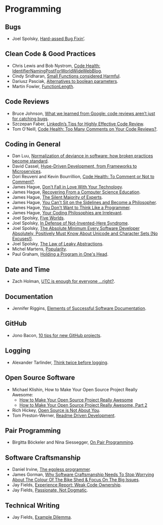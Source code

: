 # Programming

## Bugs

- Joel Spolsky, [Hard-assed Bug Fixin’](https://www.joelonsoftware.com/2001/07/31/hard-assed-bug-fixin/).

## Clean Code & Good Practices

- Chris Lewis and Bob Nystrom, [Code Health: IdentifierNamingPostForWorldWideWebBlog](https://testing.googleblog.com/2017/10/code-health-identifiernamingpostforworl.html).
- Cindy Sridharan, [Small Functions considered Harmful](https://medium.com/@copyconstruct/small-functions-considered-harmful-91035d316c29).
- Dariusz Pasciak, [Alternatives to boolean parameters](https://8thlight.com/blog/dariusz-pasciak/2015/05/28/alternatives-to-boolean-parameters.html).
- Martin Fowler, [FunctionLength](https://martinfowler.com/bliki/FunctionLength.html).

## Code Reviews

- Bruce Johnson, [What we learned from Google: code reviews aren’t just for catching bugs](https://blog.fullstory.com/what-we-learned-from-google-code-reviews-arent-just-for-catching-bugs-b125a13aa292#.pww8lj8nd).
- Szczepan Faber, [LinkedIn’s Tips for Highly Effective Code Review](https://thenewstack.io/linkedin-code-review/).
- Tom O'Neill, [Code Health: Too Many Comments on Your Code Reviews?](https://testing.googleblog.com/2017/06/code-health-too-many-comments-on-your.html).

## Coding in General

- Dan Luu, [Normalization of deviance in software: how broken practices become standard](https://danluu.com/wat/).
- David Cassel, [Hype-Driven Development, from Frameworks to Microservices](http://thenewstack.io/programmers-react-warning-hype-driven-development/).
- Dori Reuveni and Kevin Bourrillion, [Code Health: To Comment or Not to Comment?](https://testing.googleblog.com/2017/07/code-health-to-comment-or-not-to-comment.html?m=1).
- James Hague, [Don't Fall in Love With Your Technology](http://prog21.dadgum.com/128.html).
- James Hague, [Recovering From a Computer Science Education](http://prog21.dadgum.com/123.html).
- James Hague, [The Silent Majority of Experts](http://prog21.dadgum.com/143.html).
- James Hague, [You Can't Sit on the Sidelines and Become a Philosopher](http://prog21.dadgum.com/197.html).
- James Hague, [You Don't Want to Think Like a Programmer](http://prog21.dadgum.com/190.html).
- James Hague, [Your Coding Philosophies are Irrelevant](http://prog21.dadgum.com/142.html).
- Joel Spolsky, [Five Worlds](https://www.joelonsoftware.com/2002/05/06/five-worlds/).
- Joel Spolsky, [In Defense of Not-Invented-Here Syndrome](https://www.joelonsoftware.com/2001/10/14/in-defense-of-not-invented-here-syndrome/).
- Joel Spolsky, [The Absolute Minimum Every Software Developer Absolutely, Positively Must Know About Unicode and Character Sets (No Excuses!)](https://www.joelonsoftware.com/2003/10/08/the-absolute-minimum-every-software-developer-absolutely-positively-must-know-about-unicode-and-character-sets-no-excuses/).
- Joel Spolsky, [The Law of Leaky Abstractions](https://www.joelonsoftware.com/2002/11/11/the-law-of-leaky-abstractions/).
- Michel Martens, [Popularity](http://soveran.com/popularity.html).
- Paul Graham, [Holding a Program in One's Head](http://www.paulgraham.com/head.html).

## Date and Time

- Zach Holman, [UTC is enough for everyone ...right?](https://zachholman.com/talk/utc-is-enough-for-everyone-right).

## Documentation

- Jennifer Riggins, [Elements of Successful Software Documentation](https://thenewstack.io/four-elements-successful-documentation/).

## GitHub

- Jono Bacon, [10 tips for new GitHub projects](https://opensource.com/business/16/6/10-tips-new-github-projects).

## Logging

- Alexander Tarlinder, [Think twice before logging](http://blog.crisp.se/2015/06/21/alexandertarlinder/think-twice-before-logging).

## Open Source Software

- Michael Klishin, How to Make Your Open Source Project Really Awesome:
  - [How to Make Your Open Source Project Really Awesome](http://blog.clojurewerkz.org/blog/2013/04/20/how-to-make-your-open-source-project-really-awesome/)
  - [How to Make Your Open Source Project Really Awesome, Part 2](http://blog.clojurewerkz.org/blog/2014/07/20/how-to-make-your-open-source-project-really-awesome/)
- Rich Hickey, [Open Source is Not About You](https://gist.github.com/richhickey/1563cddea1002958f96e7ba9519972d9).
- Tom Preston-Werner, [Readme Driven Development](http://tom.preston-werner.com/2010/08/23/readme-driven-development.html).

## Pair Programming

- Birgitta Böckeler and Nina Siessegger, [On Pair Programming](https://martinfowler.com/articles/on-pair-programming.html).

## Software Craftsmanship

- Daniel Irvine, [The egoless programmer](https://8thlight.com/blog/daniel-irvine/2016/09/30/the-egoless-programmer.html).
- James Gorman, [Why Software Craftsmanship Needs To Stop Worrying About The Colour Of The Bike Shed & Focus On The Big Issues](http://codemanship.co.uk/parlezuml/blog/?postid=1298).
- Jay Fields, [Experience Report: Weak Code Ownership](http://blog.jayfields.com/2015/02/experience-report-weak-code-ownership.html).
- Jay Fields, [Passionate, Not Dogmatic](http://blog.jayfields.com/2008/09/passionate-not-dogmatic.html).

## Technical Writing

- Jay Fields, [Example Dilemma](http://blog.jayfields.com/2008/03/example-dilemma.html).

